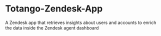 Totango-Zendesk-App
===================

A Zendesk app that retrieves insights about users and accounts to enrich the data inside the Zendesk agent dashboard
